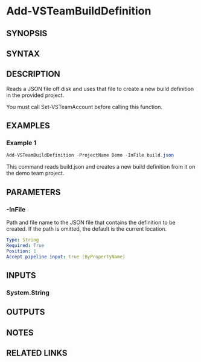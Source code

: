 <!-- #include "./common/header.md" -->

# Add-VSTeamBuildDefinition

## SYNOPSIS

<!-- #include "./synopsis/Add-VSTeamBuildDefinition.md" -->

## SYNTAX

## DESCRIPTION

Reads a JSON file off disk and uses that file to create a new build definition in the provided project.

You must call Set-VSTeamAccount before calling this function.

## EXAMPLES

### Example 1

```powershell
Add-VSTeamBuildDefinition -ProjectName Demo -InFile build.json
```

This command reads build.json and creates a new build definition from it
on the demo team project.

## PARAMETERS

### -InFile

Path and file name to the JSON file that contains the definition to be created. If the path is omitted, the default is the current location.

```yaml
Type: String
Required: True
Position: 1
Accept pipeline input: true (ByPropertyName)
```

<!-- #include "./params/projectName.md" -->

## INPUTS

### System.String

## OUTPUTS

## NOTES

<!-- #include "./common/prerequisites.md" -->

## RELATED LINKS

<!-- #include "./common/related.md" -->
